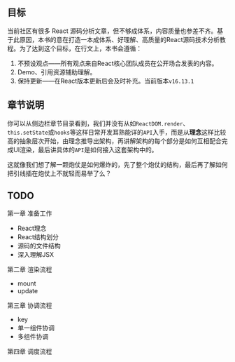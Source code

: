 ## 目标

当前社区有很多 React 源码分析文章，但不够成体系，内容质量也参差不齐。基于此原因，本书的意在打造一本成体系、好理解、高质量的React源码技术分析教程。为了达到这个目标，在行文上，本书会遵循：

1. 不预设观点——所有观点来自React核心团队成员在公开场合发表的内容。
2. Demo、引用资源辅助理解。
3. 保持更新——在React版本更新后会及时补充。当前版本`v16.13.1`

## 章节说明
你可以从侧边栏章节目录看到，我们并没有从如`ReactDOM.render`、`this.setState`或`hooks`等这样日常开发耳熟能详的`API`入手，而是从**理念**这样比较高的抽象层次开始，由理念推导出架构，再讲解架构的每个部分是如何互相配合完成UI渲染，最后讲具体的`API`是如何接入这套架构中的。

这就像我们想了解一颗炮仗是如何爆炸的，先了整个炮仗的结构，最后再了解如何把引线插在炮仗上不就轻而易举了么？

## TODO
第一章 准备工作
- React理念
- React结构划分
- 源码的文件结构
- 深入理解JSX

第二章 渲染流程
- mount
- update

第三章 协调流程
- key
- 单一组件协调
- 多组件协调

第四章 调度流程